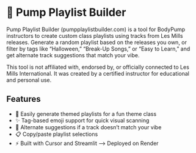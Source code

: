 # 💪 Pump Playlist Builder

Pump Playlist Builder (pumpplaylistbuilder.com) is a tool for BodyPump instructors to create custom class playlists using tracks from Les Mills releases. Generate a random playlist based on the releases you own, or filter by tags like “Halloween,” “Break-Up Songs,” or “Easy to Learn,” and get alternate track suggestions that match your vibe.

This tool is not affiliated with, endorsed by, or officially connected to Les Mills International. It was created by a certified instructor for educational and personal use.

## Features

- 🎵 Easily generate themed playlists for a fun theme class
- ✨ Tag-based emoji support for quick visual scanning
- 🔁 Alternate suggestions if a track doesn’t match your vibe
- 📋 Copy/paste playlist selections
- ⚡ Built with Cursor and Streamlit —> Deployed on Render
